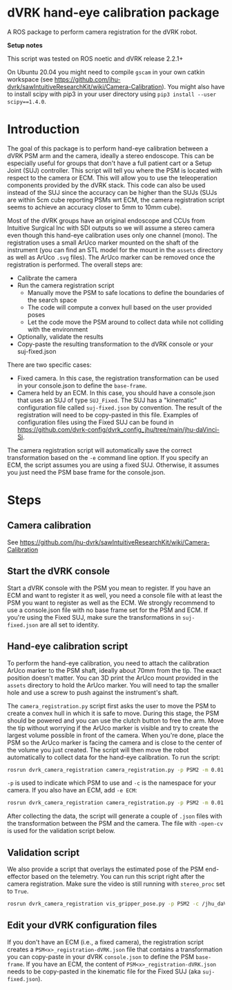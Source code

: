 # dVRK hand-eye calibration package

A ROS package to perform camera registration for the dVRK robot.

**Setup notes**

This script was tested on ROS noetic and dVRK release 2.2.1+

On Ubuntu 20.04 you might need to compile `gscam` in your own catkin workspace (see https://github.com/jhu-dvrk/sawIntuitiveResearchKit/wiki/Camera-Calibration). You might also have to install scipy with pip3 in your user directory using `pip3 install --user scipy==1.4.0`.

# Introduction

The goal of this package is to perform hand-eye calibration between a dVRK PSM arm and the camera, ideally a stereo endoscope.  This can be especially useful for groups that don't have a full patient cart or a Setup Joint (SUJ) controller.  This script will tell you where the PSM is located with respect to the camera or ECM.  This will allow you to use the teleoperation components provided by the dVRK stack.  This code can also be used instead of the SUJ since the accuracy can be higher than the SUJs (SUJs are within 5cm cube reporting PSMs wrt ECM, the camera registration script seems to achieve an accuracy closer to 5mm to 10mm cube).
 
Most of the dVRK groups have an original endoscope and CCUs from Intuitive Surgical Inc with SDI outputs so we will assume a stereo camera even though this hand-eye calibration uses only one channel (mono).  The registration uses a small ArUco marker mounted on the shaft of the instrument (you can find an STL model for the mount in the `assets` directory as well as ArUco `.svg` files).  The ArUco marker can be removed once the registration is performed.  The overall steps are:
* Calibrate the camera
* Run the camera registration script
  * Manually move the PSM to safe locations to define the boundaries of the search space
  * The code will compute a convex hull based on the user provided poses
  * Let the code move the PSM around to collect data while not colliding with the environment
* Optionally, validate the results
* Copy-paste the resulting transformation to the dVRK console or your suj-fixed.json

There are two specific cases:
* Fixed camera.  In this case, the registration transformation can be used in your console.json to define the `base-frame`.
* Camera held by an ECM.  In this case, you should have a console.json that uses an SUJ of type `SUJ_Fixed`.  The SUJ has a "kinematic" configuration file  called `suj-fixed.json` by convention.  The result of the registration will need to be copy-pasted in this file.  Examples of configuration files using the Fixed SUJ can be found in https://github.com/dvrk-config/dvrk_config_jhu/tree/main/jhu-daVinci-Si.

The camera registration script will automatically save the correct transformation based on the `-e` command line option.  If you specify an ECM, the script assumes you are using a fixed SUJ.  Otherwise, it assumes you just need the PSM base frame for the console.json.

# Steps

## Camera calibration

See https://github.com/jhu-dvrk/sawIntuitiveResearchKit/wiki/Camera-Calibration

## Start the dVRK console

Start a dVRK console with the PSM you mean to register.  If you have an ECM and want to register it as well, you need a console file with at least the PSM you want to register as well as the ECM.  We strongly recommend to use a console.json file with no base frame set for the PSM and ECM.  If you're using the Fixed SUJ, make sure the transformations in `suj-fixed.json` are all set to identity.

## Hand-eye calibration script

To perform the hand-eye calibration, you need to attach the calibration ArUco marker to the PSM shaft, ideally about 70mm from the tip.  The exact position doesn't matter.  You can 3D print the ArUco mount provided in the `assets` directory to hold the ArUco marker.  You will need to tap the smaller hole and use a screw to push against the instrument's shaft.

The `camera_registration.py` script first asks the user to move the PSM to create a convex hull in which it is safe to move.  During this stage, the PSM should be powered and you can use the clutch button to free the arm.  Move the tip without worrying if the ArUco marker is visible and try to create the largest volume possible in front of the camera.  When you're done, place the PSM so the ArUco marker is facing the camera and is close to the center of the volume you just created.  The script will then move the robot automatically to collect data for the hand-eye calibration.  To run the script:
```bash
rosrun dvrk_camera_registration camera_registration.py -p PSM2 -m 0.01 -c /jhu_daVinci/left
```
`-p` is used to indicate which PSM to use and `-c` is the namespace for your camera.  If you also have an ECM, add `-e ECM`:
```bash
rosrun dvrk_camera_registration camera_registration.py -p PSM2 -m 0.01 -c /jhu_daVinci/left -e ECM
```

After collecting the data, the script will generate a couple of `.json` files with the transformation between the PSM and the camera.  The file with `-open-cv` is used for the validation script below.

## Validation script

We also provide a  script that overlays the estimated pose of the PSM end-effector based on the telemetry.  You can run this script right after the camera registration.  Make sure the video is still running with `stereo_proc` set to `True`.
```bash
rosrun dvrk_camera_registration vis_gripper_pose.py -p PSM2 -c /jhu_daVinci/left -H PSM2-registration-open-cv.json
```

## Edit your dVRK configuration files

If you don't have an ECM (i.e., a fixed camera), the registration script creates a `PSM<x>_registration-dVRK.json` file that contains a transformation you can copy-paste in your dVRK `console.json` to define the PSM `base-frame`.  If you have an ECM, the content of `PSM<x>_registration-dVRK.json` needs to be copy-pasted in the kinematic file for the Fixed SUJ (aka `suj-fixed.json`). 

